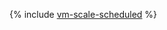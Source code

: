 {% include [vm-scale-scheduled](../../_tutorials/infrastructure-management/vm-scale-scheduled.md) %}